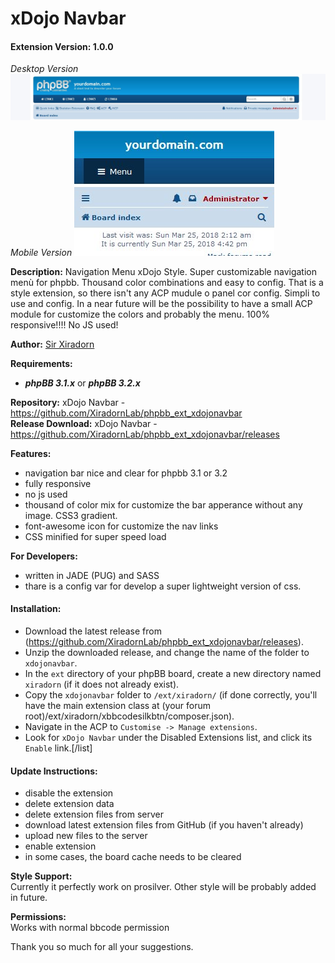 # xDojo Navbar
#### Extension Version: 1.0.0  
*Desktop Version*
![screen1](contrib/screen.jpg "screen1") 

*Mobile Version*
![screen2](contrib/screen2.jpg "screen2")

**Description:** Navigation Menu xDojo Style. Super customizable navigation menù for phpbb. Thousand color combinations and easy to config. That is a style extension, so there isn't any ACP mudule o panel cor config. Simpli to use and config. In a near future will be the possibility to have a small ACP module for customize the colors and probably the menu. 100% responsive!!!! No JS used!  

**Author:** [Sir Xiradorn](https://github.com/Xiradorn "Tony Frost")

**Requirements:**  
* ***phpBB 3.1.x*** or ***phpBB 3.2.x***  

**Repository:** xDojo Navbar - https://github.com/XiradornLab/phpbb_ext_xdojonavbar  
**Release Download:** xDojo Navbar - https://github.com/XiradornLab/phpbb_ext_xdojonavbar/releases  

**Features:**  
* navigation bar nice and clear for phpbb 3.1 or 3.2
* fully responsive
* no js used
* thousand of color mix for customize the bar apperance without any image. CSS3 gradient.
* font-awesome icon for customize the nav links
* CSS minified for super speed load

**For Developers:**  
* written in JADE (PUG) and SASS
* thare is a config var for develop a super lightweight version of css. 

#### Installation:  
* Download the latest release from (https://github.com/XiradornLab/phpbb_ext_xdojonavbar/releases).
* Unzip the downloaded release, and change the name of the folder to `xdojonavbar`.
* In the `ext` directory of your phpBB board, create a new directory named `xiradorn` (if it does not already exist).
* Copy the `xdojonavbar` folder to `/ext/xiradorn/` (if done correctly, you'll have the main extension class at (your forum root)/ext/xiradorn/xbbcodesilkbtn/composer.json).
* Navigate in the ACP to `Customise -> Manage extensions`.
* Look for `xDojo Navbar` under the Disabled Extensions list, and click its `Enable` link.[/list]

#### Update Instructions:  
* disable the extension
* delete extension data
* delete extension files from server
* download latest extension files from GitHub (if you haven't already)
* upload new files to the server
* enable extension
* in some cases, the board cache needs to be cleared

**Style Support:**  
Currently it perfectly work on prosilver. Other style will be probably added in future.  

**Permissions:**  
Works with normal bbcode permission  

Thank you so much for all your suggestions.  